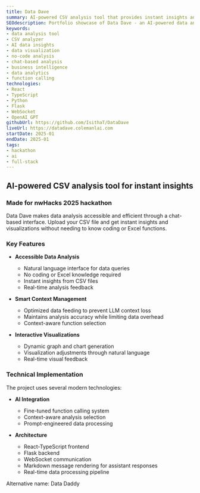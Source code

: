 ```yaml
---
title: Data Dave
summary: AI-powered CSV analysis tool that provides instant insights and visualizations.
SEOdescription: Portfolio showcase of Data Dave - an AI-powered data analysis tool that makes CSV data analysis accessible through natural language processing and interactive visualizations.
keywords:
- data analysis tool
- CSV analyzer
- AI data insights
- data visualization
- no-code analysis
- chat-based analysis
- business intelligence
- data analytics
- function calling
technologies: 
- React
- TypeScript
- Python
- Flask
- WebSocket
- OpenAI GPT
githubUrl: https://github.com/IsithaT/DataDave
liveUrl: https://datadave.colemanlai.com
startDate: 2025-01
endDate: 2025-01
tags:
- hackathon
- ai
- full-stack
---
```


## AI-powered CSV analysis tool for instant insights

### Made for nwHacks 2025 hackathon

Data Dave makes data analysis accessible and efficient through a chat-based interface. Upload your CSV file and get instant insights and visualizations without needing to know coding or Excel functions.

### Key Features

- **Accessible Data Analysis**
  - Natural language interface for data queries
  - No coding or Excel knowledge required
  - Instant insights from CSV files
  - Real-time analysis feedback

- **Smart Context Management**
  - Optimized data feeding to prevent LLM context loss
  - Maintains analysis accuracy while limiting data overhead
  - Context-aware function selection

- **Interactive Visualizations**
  - Dynamic graph and chart generation
  - Visualization adjustments through natural language
  - Real-time visual feedback

### Technical Implementation

The project uses several modern technologies:

- **AI Integration**
  - Fine-tuned function calling system
  - Context-aware analysis selection
  - Prompt-engineered data processing

- **Architecture**
  - React-TypeScript frontend
  - Flask backend
  - WebSocket communication
  - Markdown message rendering for assistant responses
  - Real-time data processing pipeline

Alternative name: Data Daddy
